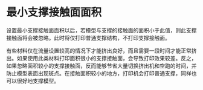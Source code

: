 最小支撑接触面面积
====
设置最小支撑接触面面积以后，若模型与支撑的接触面的面积小于此值，则此支撑接触面将会被忽略。此时将仅打印普通支撑结构，不打印支撑接触面。

有些材料仅在流量设置较高的情况下才能挤出良好，而且需要一段时间才能正常挤出。如果使用此类材料打印面积很小的支撑接触面，会导致打印效果较差。反之，如果忽略面积较小的支撑接触面，反而能够节省大量切换挤出机和空跑的时间，并防止模型表面出现斑点。在接触面积较小的地方，打印机会打印普通支撑，同样也可以很好地支撑模型。
